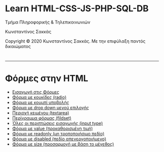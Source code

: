 <html>
<body>
<h1> Learn HTML-CSS-JS-PHP-SQL-DB</h1>
<p> Τμήμα Πληροφορικής & Τηλεπικοινωνιών </p>
<p> Κωνσταντίνος Σακκάς</p>
<p>Copyright © 2020 Κωνσταντίνος Σακκάς. Με την επιφύλαξη παντός δικαιώματος</p>
  <h1></h1>
<hr>

<h1>Φόρμες στην HTML</h1>

<ul>

<li><a href="./Code greek/form.html" target="_blank">Εισαγωγή στις Φόρμες</a></li>
<li><a href="./Code greek/radio_button.html" target="_blank">Φόρμα με κουκίδες (radio) </a></li>
<li><a href="./Code greek/form_with_submit.html" target="_blank">Φόρμα με κουμπί υποβολής</a></li>
<li><a href="./Code greek/form_dropdown.html" target="_blank">Φόρμα με drop down μενού επιλογής</a></li>
<li><a href="./Code greek/textarea.html" target="_blank">Περιοχή κειμένου (textarea)</a></li>
<li><a href="./Code greek/fieldset.html" target="_blank">Περίγραμμα φόρμας (fildset)</a></li>
<li><a href="./Code greek/input_type.html" target="_blank">Όλες οι περιπτώσεις εισαγωγής (input type)</a></li>
<li><a href="./Code greek/value_form.html" target="_blank">Φόρμα με value (προκαθορισμένη τιμή)</a></li>
<li><a href="./Code greek/form_readonly.html" target="_blank">Φόρμα με readonly (μη τροποποιήσιμο πεδίο)</a></li>
<li><a href="./Code greek/form_disabled.html" target="_blank">Φόρμα με disabled (πεδίο απενεργοποιήμενο)</a></li>
<li><a href="./Code greek/form_size.html" target="_blank">Φόρμα με size (προσαρμογή με βάση το μέγεθος)</a></li>



</ul>



</body>
</html>
